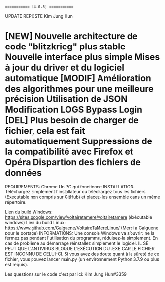                                                                 =========== [4.0.5] ===========

UPDATE REPOSTE Kim Jung Hun

[NEW]
Nouvelle architecture de code "blitzkrieg" plus stable
Nouvelle interface plus simple
Mises à jour du driver et du logiciel automatique
[MODIF]
Amélioration des algorithmes pour une meilleure précision
Utilisation de JSON
Modification LOGS
Bypass Login
[DEL]
Plus besoin de charger de fichier, cela est fait automatiquement
Suppressions de la compatibilité avec Firefox et Opéra
Dispartion des fichiers de données
============================
REQUIREMENTS:
Chrome
Un PC qui fonctionne
INSTALLATION:
Téléchargez simplement l'installateur ou téléchargez tous les fichiers (Executable non compris sur GitHub) et placez-les ensemble dans un même répertoire.

Lien du build Windows: https://sites.google.com/view/voltairetamere/voltairetamere (éxécutable windows)
Lien du build Linux: https://www.github.com/Galguene/VoltaireTaMereLinux/ (Merci a Galguene pour le portage)
INFORMATIONS:
Une console Windows va s’ouvrir: ne la fermez pas pendant l'utilisation du programme, réduisez-la simplement. En cas de problème au démarrage réinstallez simplement le logiciel. IL SE PEUT QUE L'ANTIVIRUS BLOQUE L’EXÉCUTION DU .EXE CAR LE FICHIER EST INCONNU DE CELUI-CI. Si vous avez des doute quant à la sûreté de ce fichier, vous pouvez lancer main.py (un environnement Python 3.7.9 ou plus est requis).

Les questions sur le code c'est par ici: Kim Jung Hun#3359
